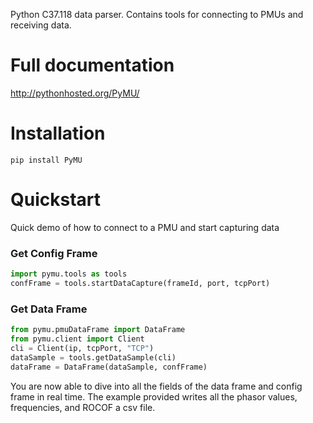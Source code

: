 Python C37.118 data parser.  Contains tools for connecting to PMUs and receiving data.

# Full documentation
http://pythonhosted.org/PyMU/

# Installation

```
pip install PyMU
```

# Quickstart
Quick demo of how to connect to a PMU and start capturing data

### Get Config Frame

```python
import pymu.tools as tools
confFrame = tools.startDataCapture(frameId, port, tcpPort)
```

### Get Data Frame

```python
from pymu.pmuDataFrame import DataFrame
from pymu.client import Client
cli = Client(ip, tcpPort, "TCP")
dataSample = tools.getDataSample(cli)
dataFrame = DataFrame(dataSample, confFrame)
```

You are now able to dive into all the fields of the data frame and config frame in real time.  The example provided writes all the phasor values, frequencies, and ROCOF a csv file.  
